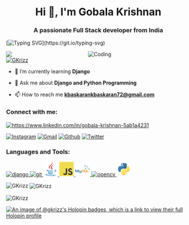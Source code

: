 
<h1 align="center">Hi 👋, I'm Gobala Krishnan</h1>

<h3 align="center">A passionate Full Stack developer from India</h3>

[![Typing SVG](https://readme-typing-svg.demolab.com?font=Bungee+Spice&pause=1000&color=13F7B0&background=07050100&random=false&width=435&lines=+I'm+a+Full+Stack+Developer+.+.+.;I'm+a+Python+Developer+.+.+.)](https://git.io/typing-svg)

   <img align="left" src="https://media.giphy.com/media/cFlrCthixcb3B6hqwY/giphy.gif"  width="200"/>
   <img align="right" alt="Coding" width="280" src="https://raw.githubusercontent.com/TheDudeThatCode/TheDudeThatCode/master/Assets/Developer.gif">
   

<p align="left"> <a href="https://github.com/ryo-ma/github-profile-trophy"><img src="https://github-profile-trophy.vercel.app/?username=GKrizz" alt="GKrizz" /></a> </p>



- 🌱 I’m currently learning **Django**

- 💬 Ask me about **Django and Python Programming**

- 📫 How to reach me **kbaskarankbaskaran72@gmail.com**

<h3 align="left">Connect with me:</h3>

<p align="left">
  
<a href="https://www.linkedin.com/in/gobala-krishnan-5ab1a4231" target="blank"><img align="center" src="https://raw.githubusercontent.com/rahuldkjain/github-profile-readme-generator/master/src/images/icons/Social/linked-in-alt.svg" alt="https://www.linkedin.com/in/gobala-krishnan-5ab1a4231" height="30" width="40" /></a>

[![Instagram](https://img.shields.io/badge/Instagram-pink?style=for-the-badge&logo=Instagram&logoColor=white)](https://www.instagram.com/gobala_krishnan/)
[![Gmail](https://img.shields.io/badge/Gmail-red?style=for-the-badge&logo=Gmail&logoColor=white)](mailto:kbaskarankbaskaran72@gmail.com)
[![Github](https://img.shields.io/badge/Github-violet?style=for-the-badge&logo=Github&logoColor=black)](https://github.com/GKrizz)
[![Twitter](https://img.shields.io/badge/Twitter-blue?style=for-the-badge&logo=Twitter&logoColor=white)](https://twitter.com/_gobal_)

</p>


<h3 align="left">Languages and Tools:</h3>
<p align="left"> <a href="https://www.djangoproject.com/" target="_blank" rel="noreferrer"> <img src="https://cdn.worldvectorlogo.com/logos/django.svg" alt="django" width="40" height="40"/> </a>  <a href="https://git-scm.com/" target="_blank" rel="noreferrer"> <img src="https://www.vectorlogo.zone/logos/git-scm/git-scm-icon.svg" alt="git" width="40" height="40"/> </a> <a href="https://www.java.com" target="_blank" rel="noreferrer"> <img src="https://raw.githubusercontent.com/devicons/devicon/master/icons/java/java-original.svg" alt="java" width="40" height="40"/> </a> <a href="https://developer.mozilla.org/en-US/docs/Web/JavaScript" target="_blank" rel="noreferrer"> <img src="https://raw.githubusercontent.com/devicons/devicon/master/icons/javascript/javascript-original.svg" alt="javascript" width="40" height="40"/> </a> <a href="https://www.mysql.com/" target="_blank" rel="noreferrer"> <img src="https://raw.githubusercontent.com/devicons/devicon/master/icons/mysql/mysql-original-wordmark.svg" alt="mysql" width="40" height="40"/> </a> <a href="https://opencv.org/" target="_blank" rel="noreferrer"> <img src="https://www.vectorlogo.zone/logos/opencv/opencv-icon.svg" alt="opencv" width="40" height="40"/> </a> <a href="https://www.python.org" target="_blank" rel="noreferrer"> <img src="https://raw.githubusercontent.com/devicons/devicon/master/icons/python/python-original.svg" alt="python" width="40" height="40"/> </a> 


</p>

<p><img align="left" src="https://github-readme-stats.vercel.app/api/top-langs?username=GKrizz&show_icons=true&locale=en&layout=compact" alt="GKrizz" /></p>

<p>&nbsp;<img align="center" src="https://github-readme-stats.vercel.app/api?username=GKrizz&show_icons=true&locale=en" alt="GKrizz" /></p>

<p><img align="center" src="https://github-readme-streak-stats.herokuapp.com/?user=GKrizz&show_icons=true&locale=en" alt="GKrizz" /></p>

[![An image of @gkrizz's Holopin badges, which is a link to view their full Holopin profile](https://holopin.me/gkrizz)](https://holopin.io/@gkrizz)
